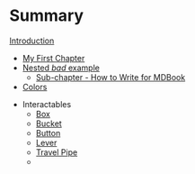 # Summary
[Introduction](Introduction.md)

- [My First Chapter](chapter_1.md)
- [Nested *bad* example](../README.md)
    - [Sub-chapter - How to Write for MDBook](Introduction.md)
- [Colors](colors.md)
<!---
    TODO
    FINISH BUTTON
    WRITE LEVER
    WRITE TRAVEL PIPE
    ADD SECRET FOREGROUND
    ...
-->
- Interactables
  - [Box](interactables/box.md)
  - [Bucket](interactables/bucket.md)
  - [Button](interactables/button.md)
  - [Lever](interactables/lever.md)
  - [Travel Pipe](interactables/travel_pipe.md)
  - 